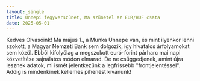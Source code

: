 ```yaml
---
layout: single
title: Ünnepi fegyverszünet, Ma szünetel az EUR/HUF csata
date: 2025-05-01
---
```


Kedves Olvasóink! Ma május 1., a Munka Ünnepe van, és mint ilyenkor lenni szokott, a Magyar Nemzeti Bank sem dolgozik, így hivatalos árfolyamokat sem közöl. Ebből kifolyólag a megszokott euró-forint párharc mai napi közvetítése sajnálatos módon elmarad. De ne csüggedjenek, amint újra lesznek adatok, mi ismét jelentkezünk a legfrissebb "frontjelentéssel". Addig is mindenkinek kellemes pihenést kívánunk!